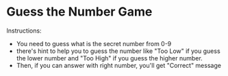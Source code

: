# Guess the Number Game
Instructions:
- You need to guess what is the secret number from 0-9
- there's hint to help you to guess the number like "Too Low" if you guess the lower number and "Too High" if you guess the higher number.
- Then, if you can answer with right number, you'll get "Correct" message
